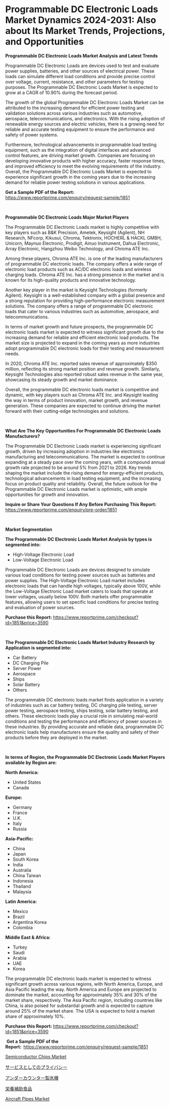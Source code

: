 <p><h1>Programmable DC Electronic Loads Market Dynamics 2024-2031: Also about Its Market Trends, Projections, and Opportunities</h1></p><p><strong>Programmable DC Electronic Loads Market Analysis and Latest Trends</strong></p>
<p><p>Programmable DC Electronic Loads are devices used to test and evaluate power supplies, batteries, and other sources of electrical power. These loads can simulate different load conditions and provide precise control over voltage, current, resistance, and other parameters for testing purposes. The Programmable DC Electronic Loads Market is expected to grow at a CAGR of 10.90% during the forecast period.</p><p>The growth of the global Programmable DC Electronic Loads Market can be attributed to the increasing demand for efficient power testing and validation solutions across various industries such as automotive, aerospace, telecommunications, and electronics. With the rising adoption of renewable energy sources and electric vehicles, there is a growing need for reliable and accurate testing equipment to ensure the performance and safety of power systems.</p><p>Furthermore, technological advancements in programmable load testing equipment, such as the integration of digital interfaces and advanced control features, are driving market growth. Companies are focusing on developing innovative products with higher accuracy, faster response times, and improved efficiency to meet the evolving requirements of the industry. Overall, the Programmable DC Electronic Loads Market is expected to experience significant growth in the coming years due to the increasing demand for reliable power testing solutions in various applications.</p></p>
<p><strong>Get a Sample PDF of the Report:&nbsp;</strong> <a href="https://www.reportprime.com/enquiry/request-sample/1851">https://www.reportprime.com/enquiry/request-sample/1851</a></p>
<p>&nbsp;</p>
<p><strong>Programmable DC Electronic Loads Major Market Players</strong></p>
<p><p>The Programmable DC Electronic Loads market is highly competitive with key players such as B&K Precision, Ametek, Keysight (Agilent), NH Research, NFcorp, Kikusui, Chroma, Tektronix, HOCHERL & HACKL GMBH, Unicorn, Maynuo Electronic, Prodigit, Ainuo Instrument, Dahua Electronic, Array Electronic, Hangzhou Weibo Technology, and Chroma ATE Inc.</p><p>Among these players, Chroma ATE Inc. is one of the leading manufacturers of programmable DC electronic loads. The company offers a wide range of electronic load products such as AC/DC electronic loads and wireless charging loads. Chroma ATE Inc. has a strong presence in the market and is known for its high-quality products and innovative technology.</p><p>Another key player in the market is Keysight Technologies (formerly Agilent). Keysight is a well-established company with a global presence and a strong reputation for providing high-performance electronic measurement solutions. The company offers a range of programmable DC electronic loads that cater to various industries such as automotive, aerospace, and telecommunications.</p><p>In terms of market growth and future prospects, the programmable DC electronic loads market is expected to witness significant growth due to the increasing demand for reliable and efficient electronic load products. The market size is projected to expand in the coming years as more industries adopt programmable DC electronic loads for their testing and measurement needs.</p><p>In 2020, Chroma ATE Inc. reported sales revenue of approximately $350 million, reflecting its strong market position and revenue growth. Similarly, Keysight Technologies also reported robust sales revenue in the same year, showcasing its steady growth and market dominance.</p><p>Overall, the programmable DC electronic loads market is competitive and dynamic, with key players such as Chroma ATE Inc. and Keysight leading the way in terms of product innovation, market growth, and revenue generation. These companies are expected to continue driving the market forward with their cutting-edge technologies and solutions.</p></p>
<p>&nbsp;</p>
<p><strong>What Are The Key Opportunities For Programmable DC Electronic Loads Manufacturers?</strong></p>
<p><p>The Programmable DC Electronic Loads market is experiencing significant growth, driven by increasing adoption in industries like electronics manufacturing and telecommunications. The market is expected to continue expanding at a steady pace over the coming years, with a compound annual growth rate projected to be around 5% from 2021 to 2026. Key trends shaping the market include the rising demand for energy-efficient products, technological advancements in load testing equipment, and the increasing focus on product quality and reliability. Overall, the future outlook for the Programmable DC Electronic Loads market is optimistic, with ample opportunities for growth and innovation.</p></p>
<p><strong>Inquire or Share Your Questions If Any Before Purchasing This Report:</strong> <a href="https://www.reportprime.com/enquiry/pre-order/1851">https://www.reportprime.com/enquiry/pre-order/1851</a></p>
<p>&nbsp;</p>
<p><strong>Market Segmentation</strong></p>
<p><strong>The Programmable DC Electronic Loads Market Analysis by types is segmented into:</strong></p>
<p><ul><li>High-Voltage Electronic Load</li><li>Low-Voltage Electronic Load</li></ul></p>
<p><p>Programmable DC Electronic Loads are devices designed to simulate various load conditions for testing power sources such as batteries and power supplies. The High-Voltage Electronic Load market includes electronic loads that can handle high voltages, typically above 100V, while the Low-Voltage Electronic Load market caters to loads that operate at lower voltages, usually below 100V. Both markets offer programmable features, allowing users to set specific load conditions for precise testing and evaluation of power sources.</p></p>
<p><strong>Purchase this Report:&nbsp;</strong><a href="https://www.reportprime.com/checkout?id=1851&price=3590">https://www.reportprime.com/checkout?id=1851&price=3590</a></p>
<p>&nbsp;</p>
<p><strong>The Programmable DC Electronic Loads Market Industry Research by Application is segmented into:</strong></p>
<p><ul><li>Car Battery</li><li>DC Charging Pile</li><li>Server Power</li><li>Aerospace</li><li>Ships</li><li>Solar Battery</li><li>Others</li></ul></p>
<p><p>The programmable DC electronic loads market finds application in a variety of industries such as car battery testing, DC charging pile testing, server power testing, aerospace testing, ships testing, solar battery testing, and others. These electronic loads play a crucial role in simulating real-world conditions and testing the performance and efficiency of power sources in these industries. By providing accurate and reliable data, programmable DC electronic loads help manufacturers ensure the quality and safety of their products before they are deployed in the market.</p></p>
<p>&nbsp;</p>
<p><strong>In terms of Region, the Programmable DC Electronic Loads Market Players available by Region are:</strong></p>
<p>
    <p> <strong> North America: </strong>
        <ul>
            <li>United States</li>
            <li>Canada</li>
        </ul>
        </p> 
    <p> <strong> Europe: </strong>
        <ul>
            <li>Germany</li>
            <li>France</li>
            <li>U.K.</li>
            <li>Italy</li>
            <li>Russia</li>
        </ul>
        </p> 
    <p> <strong> Asia-Pacific: </strong>
        <ul>
            <li>China</li>
            <li>Japan</li>
            <li>South Korea</li>
            <li>India</li>
            <li>Australia</li>
            <li>China Taiwan</li>
            <li>Indonesia</li>
            <li>Thailand</li>
            <li>Malaysia</li>
        </ul>
        </p> 
    <p> <strong> Latin America: </strong>
        <ul>
            <li>Mexico</li>
            <li>Brazil</li>
            <li>Argentina Korea</li>
            <li>Colombia</li>
        </ul>
        </p> 
    <p> <strong> Middle East & Africa: </strong>
        <ul>
            <li>Turkey</li>
            <li>Saudi</li>
            <li>Arabia</li>
            <li>UAE</li>
            <li>Korea</li>
        </ul>
    </p>
    </p>
<p><p>The programmable DC electronic loads market is expected to witness significant growth across various regions, with North America, Europe, and Asia Pacific leading the way. North America and Europe are projected to dominate the market, accounting for approximately 35% and 30% of the market share, respectively. The Asia Pacific region, including countries like China, is also poised for substantial growth and is expected to capture around 25% of the market share. The USA is expected to hold a market share of approximately 10%.</p></p>
<p><strong>Purchase this Report: </strong><a href="https://www.reportprime.com/checkout?id=1851&price=3590">https://www.reportprime.com/checkout?id=1851&price=3590</a></p>
<p>&nbsp;<strong>Get a Sample PDF of the Report:&nbsp;&nbsp;</strong><a href="https://www.reportprime.com/enquiry/request-sample/1851">https://www.reportprime.com/enquiry/request-sample/1851</a></p>
<p><strong></strong></p>
<p><p><a href="https://github.com/Hazelklievgspy6vdcsmu106w/Market-Research-Report-List-1/blob/main/semiconductor-chips-market.md">Semiconductor Chips Market</a></p><p><a href="https://github.com/SantosDicki04/Market-Research-Report-List-1/blob/main/451159010504.md">サービスとしてのプライバシー</a></p><p><a href="https://github.com/moulafa/Market-Research-Report-List-1/blob/main/991988310503.md">アンダーカウンター製氷機</a></p><p><a href="https://medium.com/@munroco657/%E6%A0%84%E9%A4%8A%E8%A3%9C%E5%8A%A9%E9%A3%9F%E5%93%81%E5%B8%82%E5%A0%B4-%E7%AB%B6%E4%BA%89%E5%88%86%E6%9E%90-%E5%B8%82%E5%A0%B4%E3%81%AE%E3%83%88%E3%83%AC%E3%83%B3%E3%83%89-2031%E5%B9%B4%E3%81%BE%E3%81%A7%E3%81%AE%E4%BA%88%E6%B8%AC-5349afbe30bc">栄養補助食品</a></p><p><a href="https://issuu.com/reportprime-2/docs/aircraft-pipes-market-size-2030.pptx">Aircraft Pipes Market</a></p></p>